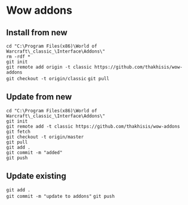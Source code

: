  # Wow addons

## Install from new

`cd "C:\Program Files(x86)\World of Warcraft\_classic_\Interface\Addons\"`  
`rm -rdf *`  
`git init`  
`git remote add origin -t classic https://github.com/thakhisis/wow-addons`  
`git checkout -t origin/classic`
`git pull`  

## Update from new
`cd "C:\Program Files(x86)\World of Warcraft\_classic_\Interface\Addons\"`  
`git init`  
`git remote add -t classic https://github.com/thakhisis/wow-addons`  
`git fetch`  
`git checkout -t origin/master`  
`git pull`  
`git add .`  
`git commit -m "added"`  
`git push`

## Update existing
`git add .`  
`git commit -m "update to addons"`
`git push`
